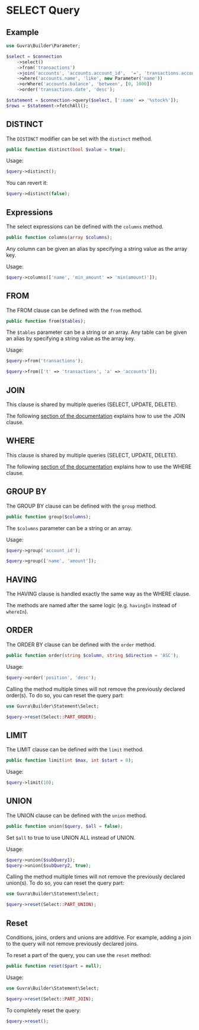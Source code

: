 # SELECT Query

## Example

```php
use Guvra\Builder\Parameter;

$select = $connection
    ->select()
    ->from('transactions')
    ->join('accounts', 'accounts.account_id',  '=', 'transactions.account_id')
    ->where('accounts.name', 'like', new Parameter('name'))
    ->orWhere('accounts.balance', 'between', [0, 1000])
    ->order('transactions.date', 'desc');

$statement = $connection->query($select, [':name' => '%stock%']);
$rows = $statement->fetchAll();
```

## DISTINCT

The `DISTINCT` modifier can be set with the `distinct` method.

```php
public function distinct(bool $value = true);
```

Usage:

```php
$query->distinct();
```

You can revert it:

```php
$query->distinct(false);
```

## Expressions

The select expressions can be defined with the `columns` method.

```php
public function columns(array $columns);
```

Any column can be given an alias by specifying a string value as the array key.

Usage:

```php
$query->columns(['name', 'min_amount' => 'min(amount)']);
```

## FROM

The FROM clause can be defined with the `from` method.

```php
public function from($tables);
```

The `$tables` parameter can be a string or an array.
Any table can be given an alias by specifying a string value as the array key.

Usage:

```php
$query->from('transactions');
```

```php
$query->from(['t' => 'transactions', 'a' => 'accounts']);
```

## JOIN

This clause is shared by multiple queries (SELECT, UPDATE, DELETE).

The following [section of the documentation](join.md) explains how to use the JOIN clause.

## WHERE

This clause is shared by multiple queries (SELECT, UPDATE, DELETE).

The following [section of the documentation](conditions.md) explains how to use the WHERE clause.

## GROUP BY

The GROUP BY clause can be defined with the `group` method.

```php
public function group($columns);
```

The `$columns` parameter can be a string or an array.

Usage:

```php
$query->group('account_id');
```

```php
$query->group(['name', 'amount']);
```

## HAVING

The HAVING clause is handled exactly the same way as the WHERE clause.

The methods are named after the same logic (e.g. `havingIn` instead of `whereIn`).

## ORDER

The ORDER BY clause can be defined with the `order` method.

```php
public function order(string $column, string $direction = 'ASC');
```

Usage:

```php
$query->order('position', 'desc');
```

Calling the method multiple times will not remove the previously declared order(s).
To do so, you can reset the query part:

```php
use Guvra\Builder\Statement\Select;

$query->reset(Select::PART_ORDER);
```

## LIMIT

The LIMIT clause can be defined with the `limit` method.

```php
public function limit(int $max, int $start = 0);
```

Usage:

```php
$query->limit(10);
```

## UNION

The UNION clause can be defined with the `union` method.

```php
public function union($query, $all = false);
```

Set `$all` to true to use UNION ALL instead of UNION.

Usage:

```php
$query->union($subQuery1);
$query->union($subQuery2, true);
```

Calling the method multiple times will not remove the previously declared union(s).
To do so, you can reset the query part:

```php
use Guvra\Builder\Statement\Select;

$query->reset(Select::PART_UNION);
```

## Reset

Conditions, joins, orders and unions are additive.
For example, adding a join to the query will not remove previously declared joins.

To reset a part of the query, you can use the `reset` method:

```php
public function reset($part = null);
```

Usage:

```php
use Guvra\Builder\Statement\Select;

$query->reset(Select::PART_JOIN);
```

To completely reset the query:

```php
$query->reset();
```
